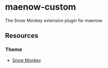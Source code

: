 # maenow-custom

The Snow Monkey extension plugin for maenow.

## Resources

### Theme

- [Snow Monkey](https://snow-monkey.2inc.org/)

